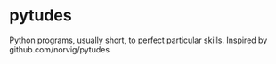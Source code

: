 # pytudes
Python programs, usually short, to perfect particular skills. Inspired by github.com/norvig/pytudes
